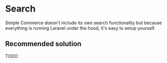 # Search

Simple Commerce doesn't include its own search functionality but because everything is running Laravel under the hood, it's easy to setup yourself.

## Recommended solution

TODO